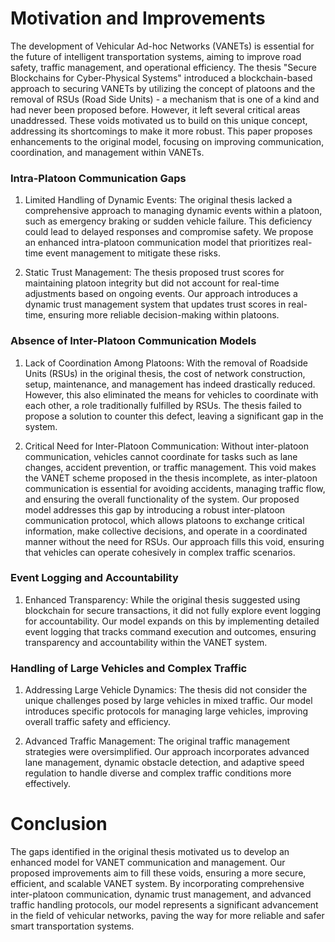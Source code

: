 # Motivation and Improvements
The development of Vehicular Ad-hoc Networks (VANETs) is essential for the future of intelligent transportation systems, aiming to improve road safety, traffic management, and operational efficiency. The thesis "Secure Blockchains for Cyber-Physical Systems" introduced a blockchain-based approach to securing VANETs by utilizing the concept of platoons and the removal of RSUs (Road Side Units) - a mechanism that is one of a kind and had never been proposed before. However, it left several critical areas unaddressed. These voids motivated us to build on this unique concept, addressing its shortcomings to make it more robust. This paper proposes enhancements to the original model, focusing on improving communication, coordination, and management within VANETs.

### Intra-Platoon Communication Gaps
1. Limited Handling of Dynamic Events: The original thesis lacked a comprehensive approach to managing dynamic events within a platoon, such as emergency braking or sudden vehicle failure. This deficiency could lead to delayed responses and compromise safety. We propose an enhanced intra-platoon communication model that prioritizes real-time event management to mitigate these risks.

2. Static Trust Management: The thesis proposed trust scores for maintaining platoon integrity but did not account for real-time adjustments based on ongoing events. Our approach introduces a dynamic trust management system that updates trust scores in real-time, ensuring more reliable decision-making within platoons.

### Absence of Inter-Platoon Communication Models
1. Lack of Coordination Among Platoons: With the removal of Roadside Units (RSUs) in the original thesis, the cost of network construction, setup, maintenance, and management has indeed drastically reduced. However, this also eliminated the means for vehicles to coordinate with each other, a role traditionally fulfilled by RSUs. The thesis failed to propose a solution to counter this defect, leaving a significant gap in the system.

2. Critical Need for Inter-Platoon Communication: Without inter-platoon communication, vehicles cannot coordinate for tasks such as lane changes, accident prevention, or traffic management. This void makes the VANET scheme proposed in the thesis incomplete, as inter-platoon communication is essential for avoiding accidents, managing traffic flow, and ensuring the overall functionality of the system. Our proposed model addresses this gap by introducing a robust inter-platoon communication protocol, which allows platoons to exchange critical information, make collective decisions, and operate in a coordinated manner without the need for RSUs. Our approach fills this void, ensuring that vehicles can operate cohesively in complex traffic scenarios.

### Event Logging and Accountability
1. Enhanced Transparency: While the original thesis suggested using blockchain for secure transactions, it did not fully explore event logging for accountability. Our model expands on this by implementing detailed event logging that tracks command execution and outcomes, ensuring transparency and accountability within the VANET system.

### Handling of Large Vehicles and Complex Traffic
1. Addressing Large Vehicle Dynamics: The thesis did not consider the unique challenges posed by large vehicles in mixed traffic. Our model introduces specific protocols for managing large vehicles, improving overall traffic safety and efficiency.

2. Advanced Traffic Management: The original traffic management strategies were oversimplified. Our approach incorporates advanced lane management, dynamic obstacle detection, and adaptive speed regulation to handle diverse and complex traffic conditions more effectively.

# Conclusion
The gaps identified in the original thesis motivated us to develop an enhanced model for VANET communication and management. Our proposed improvements aim to fill these voids, ensuring a more secure, efficient, and scalable VANET system. By incorporating comprehensive inter-platoon communication, dynamic trust management, and advanced traffic handling protocols, our model represents a significant advancement in the field of vehicular networks, paving the way for more reliable and safer smart transportation systems.

